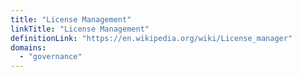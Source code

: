 ```yaml
---
title: "License Management"
linkTitle: "License Management"
definitionLink: "https://en.wikipedia.org/wiki/License_manager"
domains:
  - "governance"
---
```

